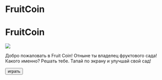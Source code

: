 # FruitCoin
<html lang="ru">
<head>
    <meta charset="UTF-8">
    <title>FruitCoin</title>
</head>
<body>
  <div id="main">
      <h1>FruitCoin</h1>
      <img src="https://ibb.co/2d7nDJT">
      <p>Добро пожаловать в Fruit Coin! Отныне ты владелец фруктового сада! Какого именно? Решать тебе. Тапай по экрану и улучшай свой сад!</p>
      <button id="play">играть</button>
  </div>

</body>
</html>
